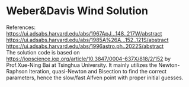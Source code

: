# Weber&Davis Wind Solution
References:  
https://ui.adsabs.harvard.edu/abs/1967ApJ...148..217W/abstract  
https://ui.adsabs.harvard.edu/abs/1985A%26A...152..121S/abstract  
https://ui.adsabs.harvard.edu/abs/1996astro.ph..2022S/abstract   
The solution code is based on https://iopscience.iop.org/article/10.3847/0004-637X/818/2/152 by Prof.Xue-Ning Bai at Tsinghua University. It mainly utilizes the Newton-Raphson Iteration, quasi-Newton and Bisection to find the correct parameters, hence the slow/fast Alfven point with proper initial guesses.
